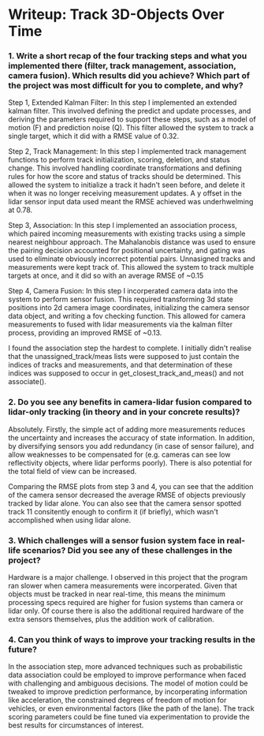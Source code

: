 # Writeup: Track 3D-Objects Over Time

### 1. Write a short recap of the four tracking steps and what you implemented there (filter, track management, association, camera fusion). Which results did you achieve? Which part of the project was most difficult for you to complete, and why?

Step 1, Extended Kalman Filter:
In this step I implemented an extended kalman filter. This involved defining the predict and update processes, and deriving the parameters required to support these steps, such as a model of motion (F) and prediction noise (Q).
This filter allowed the system to track a single target, which it did with a RMSE value of 0.32.

Step 2, Track Management:
In this step I implemented track management functions to perform track initialization, scoring, deletion, and status change. This involved handling coordinate transformations and defining rules for how the score and status of tracks should be determined.
This allowed the system to initialize a track it hadn't seen before, and delete it when it was no longer receiving measurement updates. A y offset in the lidar sensor input data used meant the RMSE achieved was underhwelming at 0.78.

Step 3, Association:
In this step I implemented an association process, which paired incoming measurements with existing tracks using a simple nearest neighbour approach. The Mahalanobis distance was used to ensure the pairing decision accounted for positional uncertainty, and gating was used to eliminate obviously incorrect potential pairs. Unnasigned tracks and measurements were kept track of.
This allowed the system to track multiple targets at once, and it did so with an average RMSE of ~0.15

Step 4, Camera Fusion:
In this step I incorperated camera data into the system to perform sensor fusion. This required transforming 3d state positions into 2d camera image coordinates, initializing the camera sensor data object, and writing a fov checking function.
This allowed for camera measurements to fused with lidar measurements via the kalman filter process, providing an improved RMSE of ~0.13.

I found the association step the hardest to complete. I initially didn't realise that the unassigned_track/meas lists were supposed to just contain the indices of tracks and measurements, and that determination of these indices was supposed to occur in get_closest_track_and_meas() and not associate().

### 2. Do you see any benefits in camera-lidar fusion compared to lidar-only tracking (in theory and in your concrete results)? 
Absolutely. Firstly, the simple act of adding more measurements reduces the uncertainty and increases the accuracy of state information. In addition, by diversifying sensors you add redundancy (in case of sensor failure), and allow weaknesses to be compensated for (e.g. cameras can see low reflectivity objects, where lidar performs poorly). There is also potential for the total field of view can be increased.

Comparing the RMSE plots from step 3 and 4, you can see that the addition of the camera sensor decreased the average RMSE of objects previously tracked by lidar alone. You can also see that the camera sensor spotted track 11 consitently enough to confirm it (if briefly), which wasn't accomplished when using lidar alone.

### 3. Which challenges will a sensor fusion system face in real-life scenarios? Did you see any of these challenges in the project?
Hardware is a major challenge. I observed in this project that the program ran slower when camera measurements were incorperated. Given that objects must be tracked in near real-time, this means the minimum processing specs required are higher for fusion systems than camera or lidar only. Of course there is also the additional required hardware of the extra sensors themselves, plus the addition work of calibration.

### 4. Can you think of ways to improve your tracking results in the future?
In the association step, more advanced techniques such as probabilistic data association could be employed to improve performance when faced with challenging and ambiguous decisions.
The model of motion could be tweaked to improve prediction performance, by incorperating information like acceleration, the constrained degrees of freedom of motion for vehicles, or even environmental factors (like the path of the lane).
The track scoring parameters could be fine tuned via experimentation to provide the best results for circumstances of interest.

